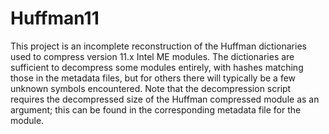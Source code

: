 # Huffman11
This project is an incomplete reconstruction of the Huffman dictionaries used to compress version 11.x Intel ME modules. The dictionaries are sufficient to decompress some modules entirely, with hashes matching those in the metadata files, but for others there will typically be a few unknown symbols encountered. Note that the decompression script requires the decompressed size of the Huffman compressed module as an argument; this can be found in the corresponding metadata file for the module.
